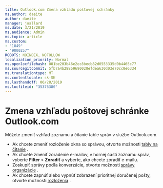 ```yaml
---
title: Outlook.com Zmena vzhľadu poštovej schránky
ms.author: daeite
author: daeite
manager: joallard
ms.date: 3/21/2019
ms.audience: Admin
ms.topic: article
ms.custom:
- "1849"
- "9000257"
ROBOTS: NOINDEX, NOFOLLOW
localization_priority: Normal
ms.openlocfilehash: 001be203b46e2ec8becb82d0553335d0b4465c77
ms.sourcegitcommit: 5fb7a4b28859690020efdea630d03e70cc0e6334
ms.translationtype: MT
ms.contentlocale: sk-SK
ms.lasthandoff: 06/28/2019
ms.locfileid: "35376380"
---
```

# <a name="change-the-look-of-your-outlookcom-mailbox"></a>Zmena vzhľadu poštovej schránke Outlook.com

Môžete zmeniť vzhľad zoznamu a čítanie table správ v službe Outlook.com.

- Ak chcete zmeniť rozloženie okna so správou, otvorte možnosti [tably na čítanie](https://outlook.live.com/mail/options/mail/layout/readingPane) .
- Ak chcete zmeniť zoradenie e-mailov, v hornej časti zoznamu správ, vyberte **Filter** > **Zoradiť** a vyberte, ako chcete zoradiť e-mailu.
- Zoskupiť správy podľa konverzácie, otvorte možnosti [správy organizácie](https://outlook.live.com/mail/options/mail/layout/conversations) .
- Ak chcete zapnúť alebo vypnúť zobrazení prioritnej doručenej pošty, otvorte možnosti [rozloženia](https://outlook.live.com/mail/options/mail/layout/focused) .
